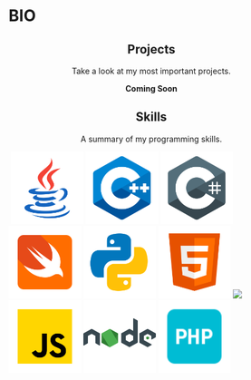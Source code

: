 # BIO

<h2 align="center">Projects</h2>
<p align="center">Take a look at my most important projects.</p>
<p align="center"><b>Coming Soon</b></p>

<h2 align="center">Skills</h2>
<p align="center">A summary of my programming skills.</p>

<img align="center">
<img src='https://raw.githubusercontent.com/Nukecraft5419/Nukecraft5419/master/skills/java.png' height='128px'/>
<img src='https://raw.githubusercontent.com/Nukecraft5419/Nukecraft5419/master/skills/c++.png' height='128px'/>
<img src='https://raw.githubusercontent.com/Nukecraft5419/Nukecraft5419/master/skills/c-sharp.png' height='128px'/>
<img src='https://raw.githubusercontent.com/Nukecraft5419/Nukecraft5419/master/skills/swift.png' height='128px'/>
<img src='https://raw.githubusercontent.com/Nukecraft5419/Nukecraft5419/master/skills/python.png' height='128px'/>
<img src='https://raw.githubusercontent.com/Nukecraft5419/Nukecraft5419/master/skills/html.png' height='128px'/>
<img src='https://raw.githubusercontent.com/Nukecraft5419/Nukecraft5419/master/skills/css.png' height='128px'/>
<img src='https://raw.githubusercontent.com/Nukecraft5419/Nukecraft5419/master/skills/javascript.png' height='128px'/>
<img src='https://raw.githubusercontent.com/Nukecraft5419/Nukecraft5419/master/skills/nodejs.png' height='128px'/>
<img src='https://raw.githubusercontent.com/Nukecraft5419/Nukecraft5419/master/skills/php.png' height='128px'/>
</p>